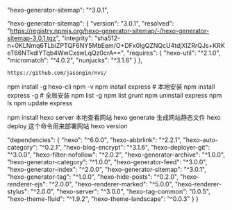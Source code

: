  "hexo-generator-sitemap": "^3.0.1",
 
 "hexo-generator-sitemap": {
      "version": "3.0.1",
      "resolved": "https://registry.npmjs.org/hexo-generator-sitemap/-/hexo-generator-sitemap-3.0.1.tgz",
      "integrity": "sha512-n+0KLNmq6TLbiZPTQF6NY5MbEem/O+DFx0lgQZNQcU4tdjXIZRrQJs+KRKeT66NTkdlYTqb4WwCxswLqQz0crA==",
      "requires": {
        "hexo-util": "^2.1.0",
        "micromatch": "^4.0.2",
        "nunjucks": "^3.1.6"
      }
    },
    
    
    https://github.com/jasongin/nvs/
    
    
npm install -g hexo-cli
npm -v
npm install express          # 本地安装
npm install express -g   # 全局安装
npm list -g
npm list grunt
npm uninstall express
npm ls
npm update express

npm install
hexo server 本地查看网站
hexo generate 生成网站静态文件
hexo deploy 这个命令用来部署网站
hexo version







"dependencies": {
    "hexo": "^6.0.0",
    "hexo-abbrlink": "^2.2.1",
    "hexo-auto-category": "^0.2.1",
    "hexo-blog-encrypt": "^3.1.6",
    "hexo-deployer-git": "^3.0.0",
    "hexo-filter-nofollow": "^2.0.2",
    "hexo-generator-archive": "^1.0.0",
    "hexo-generator-category": "^1.0.0",
    "hexo-generator-feed": "^3.0.0",
    "hexo-generator-index": "^2.0.0",
    "hexo-generator-sitemap": "^3.0.1",
    "hexo-generator-tag": "^1.0.0",
    "hexo-hide-posts": "^0.2.0",
    "hexo-renderer-ejs": "^2.0.0",
    "hexo-renderer-marked": "^5.0.0",
    "hexo-renderer-stylus": "^2.0.0",
    "hexo-server": "^3.0.0",
    "hexo-tag-common": "0.0.5",
    "hexo-theme-fluid": "^1.9.2",
    "hexo-theme-landscape": "^0.0.3"
  }
}